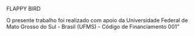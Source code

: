 FLAPPY BIRD

O presente trabalho foi realizado com apoio da Universidade Federal de Mato Grosso do Sul - Brasil (UFMS) - Código de Financiamento 001”
